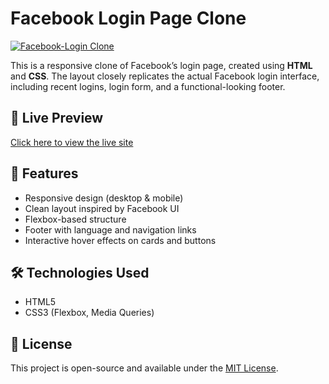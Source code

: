 # Facebook Login Page Clone

[![Facebook-Login Clone](https://github.com/user-attachments/assets/abd96b30-cc2e-45bb-ba89-950858ef8741)](https://muhammadhuzaifayousaf.github.io/Facebook-Login-Page_Clone/)

This is a responsive clone of Facebook’s login page, created using **HTML** and **CSS**. The layout closely replicates the actual Facebook login interface, including recent logins, login form, and a functional-looking footer.

## 🔗 Live Preview

[Click here to view the live site](https://muhammadhuzaifayousaf.github.io/Facebook-Login-Page_Clone/)

## 🚀 Features

- Responsive design (desktop & mobile)
- Clean layout inspired by Facebook UI
- Flexbox-based structure
- Footer with language and navigation links
- Interactive hover effects on cards and buttons

## 🛠️ Technologies Used

- HTML5
- CSS3 (Flexbox, Media Queries)

## 📜 License

This project is open-source and available under the [MIT License](LICENSE).
